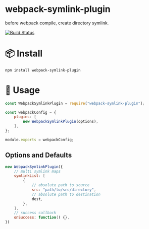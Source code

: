 # webpack-symlink-plugin
before webpack compile, create directory symlink.

[![Build Status](https://www.travis-ci.org/wjfei/webpack-symlink-plugin.svg?branch=master)](https://www.travis-ci.org/wjfei/webpack-symlink-plugin)

# 📦 Install

```sh
npm install webpack-symlink-plugin
```

# 🔨 Usage

```js
const WebpackSymlinkPlugin = require("webpack-symlink-plugin");

const webpackConfig = {
    plugins: [
        new WebpackSymlinkPlugin(options),
    ],
};

module.exports = webpackConfig;
```

## Options and Defaults

```js
new WebpackSymlinkPlugin({
    // multi symlink maps
    symlinkList: [
        {
            // absolute path to source
            src: "path/to/src/directory",
            // absolute path to destination
            dest,
        },
    ],
    // success callback
    onSuccess: function() {},
})

```
